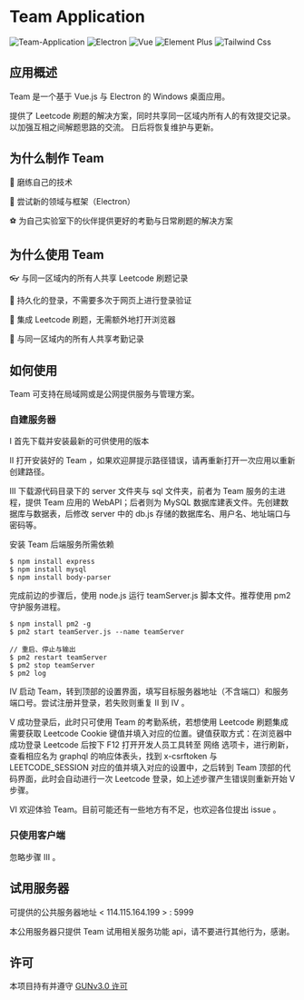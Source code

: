 # Team Application

![Team-Application](https://img.shields.io/badge/Team--Application-v1.5.0-000.svg) ![Electron](https://img.shields.io/badge/Electron-v13.0.0-faf.svg) ![Vue](https://img.shields.io/badge/Vue-v3.2.31-eee.svg) ![Element Plus](https://img.shields.io/badge/ElementPlus-v1.0.2--beta.28-234894.svg) ![Tailwind Css](https://img.shields.io/badge/TailwindCss-v3.0.2-678111.svg)

## 应用概述

Team 是一个基于 Vue.js 与 Electron 的 Windows 桌面应用。

提供了 Leetcode 刷题的解决方案，同时共享同一区域内所有人的有效提交记录。以加强互相之间解题思路的交流。
日后将恢复维护与更新。

## 为什么制作 Team

🏓 磨练自己的技术

🎃 尝试新的领域与框架（Electron）

⚽ 为自己实验室下的伙伴提供更好的考勤与日常刷题的解决方案

## 为什么使用 Team

👓 与同一区域内的所有人共享 Leetcode 刷题记录

💎 持久化的登录，不需要多次于网页上进行登录验证

🏀 集成 Leetcode 刷题，无需额外地打开浏览器

🎾 与同一区域内的所有人共享考勤记录

## 如何使用

Team 可支持在局域网或是公网提供服务与管理方案。

### 自建服务器

Ⅰ 首先下载并安装最新的可供使用的版本

Ⅱ 打开安装好的 Team ，如果欢迎屏提示路径错误，请再重新打开一次应用以重新创建路径。

Ⅲ 下载源代码目录下的 server 文件夹与 sql 文件夹，前者为 Team 服务的主进程，提供 Team 应用的 WebAPI；后者则为 MySQL 数据库建表文件。先创建数据库与数据表，后修改 server 中的 db.js 存储的数据库名、用户名、地址端口与密码等。

安装 Team 后端服务所需依赖

```shell
$ npm install express
$ npm install mysql
$ npm install body-parser
```

完成前边的步骤后，使用 node.js 运行 teamServer.js 脚本文件。推荐使用 pm2 守护服务进程。

```shell
$ npm install pm2 -g
$ pm2 start teamServer.js --name teamServer

// 重启、停止与输出
$ pm2 restart teamServer
$ pm2 stop teamServer
$ pm2 log
```

Ⅳ 启动 Team，转到顶部的设置界面，填写目标服务器地址（不含端口）和服务端口号。尝试注册并登录，若失败则重复 Ⅱ 到 Ⅳ 。

Ⅴ 成功登录后，此时只可使用 Team 的考勤系统，若想使用 Leetcode 刷题集成需要获取 Leetcode Cookie 键值并填入对应的位置。键值获取方式：在浏览器中成功登录 Leetcode 后按下 F12 打开开发人员工具转至 网络 选项卡，进行刷新，查看相应名为 graphql 的响应体表头，找到 x-csrftoken 与 LEETCODE_SESSION 对应的值并填入对应的设置中，之后转到 Team 顶部的代码界面，此时会自动进行一次 Leetcode 登录，如上述步骤产生错误则重新开始 Ⅴ 步骤。

Ⅵ 欢迎体验 Team。目前可能还有一些地方有不足，也欢迎各位提出 issue 。

### 只使用客户端

忽略步骤 Ⅲ 。

## 试用服务器

可提供的公共服务器地址 < 114.115.164.199 > : 5999

本公用服务器只提供 Team 试用相关服务功能 api，请不要进行其他行为，感谢。

## 许可

本项目持有并遵守 [GUNv3.0 许可](https://github.com/NeserCode/Team-Application/blob/NeserCode/LICENSE)
